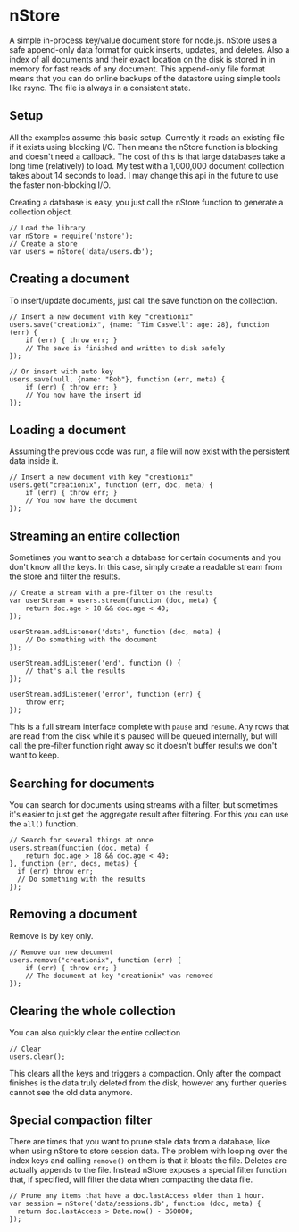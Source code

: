 # nStore

A simple in-process key/value document store for node.js. nStore uses a safe append-only data format for quick inserts, updates, and deletes.  Also a index of all documents and their exact location on the disk is stored in in memory for fast reads of any document.  This append-only file format means that you can do online backups of the datastore using simple tools like rsync.  The file is always in a consistent state.

## Setup

All the examples assume this basic setup.  Currently it reads an existing file if it exists using blocking I/O.  Then means the nStore function is blocking and doesn't need a callback.  The cost of this is that large databases take a long time (relatively) to load.  My test with a 1,000,000 document collection takes about 14 seconds to load.  I may change this api in the future to use the faster non-blocking I/O.

Creating a database is easy, you just call the nStore function to generate a collection object.

    // Load the library
    var nStore = require('nstore');
    // Create a store
    var users = nStore('data/users.db');

## Creating a document

To insert/update documents, just call the save function on the collection.

    // Insert a new document with key "creationix"
    users.save("creationix", {name: "Tim Caswell": age: 28}, function (err) {
        if (err) { throw err; }
        // The save is finished and written to disk safely
    });

    // Or insert with auto key
    users.save(null, {name: "Bob"}, function (err, meta) {
        if (err) { throw err; }
        // You now have the insert id
    });

## Loading a document

Assuming the previous code was run, a file will now exist with the persistent data inside it.

    // Insert a new document with key "creationix"
    users.get("creationix", function (err, doc, meta) {
        if (err) { throw err; }
        // You now have the document
    });

## Streaming an entire collection

Sometimes you want to search a database for certain documents and you don't know all the keys.  In this case, simply create a readable stream from the store and filter the results.

    // Create a stream with a pre-filter on the results
    var userStream = users.stream(function (doc, meta) {
        return doc.age > 18 && doc.age < 40;
    });

    userStream.addListener('data', function (doc, meta) {
        // Do something with the document
    });

    userStream.addListener('end', function () {
        // that's all the results
    });

    userStream.addListener('error', function (err) {
        throw err;
    });

This is a full stream interface complete with `pause` and `resume`.  Any rows that are read from the disk while it's paused will be queued internally, but will call the pre-filter function right away so it doesn't buffer results we don't want to keep.

## Searching for documents

You can search for documents using streams with a filter, but sometimes it's easier to just get the aggregate result after filtering.  For this you can use the `all()` function.

    // Search for several things at once
    users.stream(function (doc, meta) {
        return doc.age > 18 && doc.age < 40;
    }, function (err, docs, metas) {
      if (err) throw err;
      // Do something with the results
    });


## Removing a document

Remove is by key only.

    // Remove our new document
    users.remove("creationix", function (err) {
        if (err) { throw err; }
        // The document at key "creationix" was removed
    });

## Clearing the whole collection

You can also quickly clear the entire collection

    // Clear
    users.clear();

This clears all the keys and triggers a compaction.  Only after the compact finishes is the data truly deleted from the disk, however any further queries cannot see the old data anymore.

## Special compaction filter

There are times that you want to prune stale data from a database, like when using nStore to store session data.  The problem with looping over the index keys and calling `remove()` on them is that it bloats the file. Deletes are actually appends to the file.  Instead nStore exposes a special filter function that, if specified, will filter the data when compacting the data file.

    // Prune any items that have a doc.lastAccess older than 1 hour.
    var session = nStore('data/sessions.db', function (doc, meta) {
      return doc.lastAccess > Date.now() - 360000;
    });

